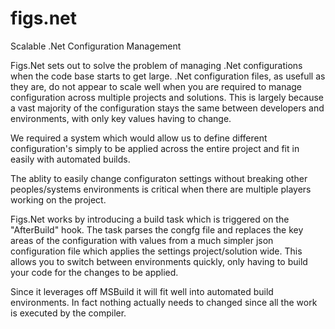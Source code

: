 figs.net
========

Scalable .Net Configuration Management

Figs.Net sets out to solve the problem of managing .Net configurations when the code base starts to get large. .Net configuration files, as usefull as they are, do not appear to scale well when you are required to manage configuration across multiple projects and solutions. This is largely because a vast majority of the configuration stays the same between developers and environments, with only key values having to change.

We required a system which would allow us to define different configuration's simply to be applied across the entire project and fit in easily with automated builds.

The ablity to easily change configuraton settings without breaking other peoples/systems environments is critical when there are multiple players working on the project.

Figs.Net works by introducing a build task which is triggered on the "AfterBuild" hook. The task parses the congfg file and replaces the key areas of the configuration with values from a much simpler json configuration file which applies the settings project/solution wide. This allows you to switch between environments quickly, only having to build your code for the changes to be applied.

Since it leverages off MSBuild it will fit well into automated build environments. In fact nothing actually needs to changed since all the work is executed by the compiler.
